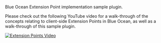 Blue Ocean Extension Point implementation sample plugin.

Please check out the following YouTube video for a walk-through of the concepts relating to client-side
Extension Points in Blue Ocean, as well as a walk-through of this sample plugin.
 
[![Extension Points Video](https://i.ytimg.com/vi/Oe8jBB_gB0g/hqdefault.jpg)](https://youtu.be/Oe8jBB_gB0g)